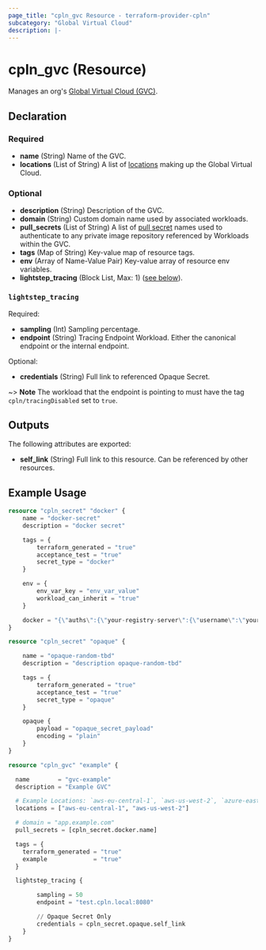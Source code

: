 ```yaml
---
page_title: "cpln_gvc Resource - terraform-provider-cpln"
subcategory: "Global Virtual Cloud"
description: |-
---
```


# cpln_gvc (Resource)

Manages an org's [Global Virtual Cloud (GVC)](https://docs.controlplane.com/reference/gvc).

## Declaration

### Required

- **name** (String) Name of the GVC.
- **locations** (List of String) A list of [locations](https://docs.controlplane.com/reference/location#current) making up the Global Virtual Cloud.

### Optional

- **description** (String) Description of the GVC.
- **domain** (String) Custom domain name used by associated workloads.
- **pull_secrets** (List of String) A list of [pull secret](https://docs.controlplane.com/reference/gvc#pull-secrets) names used to authenticate to any private image repository referenced by Workloads within the GVC.
- **tags** (Map of String) Key-value map of resource tags.
- **env** (Array of Name-Value Pair) Key-value array of resource env variables.
- **lightstep_tracing** (Block List, Max: 1) ([see below](#nestedblock--lightstep_tracing)).

<a id="nestedblock--lightstep_tracing"></a>

### `lightstep_tracing`

Required:

- **sampling** (Int) Sampling percentage.
- **endpoint** (String) Tracing Endpoint Workload. Either the canonical endpoint or the internal endpoint.

Optional:

- **credentials** (String) Full link to referenced Opaque Secret.

~> **Note** The workload that the endpoint is pointing to must have the tag `cpln/tracingDisabled` set to `true`.

## Outputs

The following attributes are exported:

- **self_link** (String) Full link to this resource. Can be referenced by other resources.

## Example Usage

```terraform
resource "cpln_secret" "docker" {
	name = "docker-secret"
	description = "docker secret"

	tags = {
		terraform_generated = "true"
		acceptance_test = "true"
		secret_type = "docker"
	}

	env = {
		env_var_key = "env_var_value"
		workload_can_inherit = "true"
	}

	docker = "{\"auths\":{\"your-registry-server\":{\"username\":\"your-name\",\"password\":\"your-pword\",\"email\":\"your-email\",\"auth\":\"<Secret>\"}}}"
}

resource "cpln_secret" "opaque" {

	name = "opaque-random-tbd"
	description = "description opaque-random-tbd"

	tags = {
		terraform_generated = "true"
		acceptance_test = "true"
		secret_type = "opaque"
	}

	opaque {
		payload = "opaque_secret_payload"
		encoding = "plain"
	}
}

resource "cpln_gvc" "example" {

  name        = "gvc-example"
  description = "Example GVC"

  # Example Locations: `aws-eu-central-1`, `aws-us-west-2`, `azure-east2`, `gcp-us-east1`
  locations = ["aws-eu-central-1", "aws-us-west-2"]

  # domain = "app.example.com"
  pull_secrets = [cpln_secret.docker.name]

  tags = {
    terraform_generated = "true"
    example             = "true"
  }

  lightstep_tracing {

		sampling = 50
		endpoint = "test.cpln.local:8080"

		// Opaque Secret Only
		credentials = cpln_secret.opaque.self_link
	}
}
```
